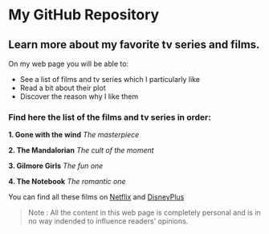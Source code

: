 # My GitHub Repository

## Learn more about my favorite tv series and films. 
On my web page you will be able to:
- See a list of films and tv series which I particularly like
- Read a bit about their plot
- Discover the reason why I like them

### Find here the list of the films and tv series in order:

**1. Gone with the wind**
*The masterpiece*

**2. The Mandalorian**
*The cult of the moment*

**3. Gilmore Girls**
*The fun one*

**4. The Notebook**
*The romantic one*

You can find all these films on  [Netflix](https://www.netflix.com/fr/) and  [DisneyPlus](https://www.disneyplus.com/en-gb/select-profile/)

> Note : All the content in this web page is completely personal and is in no way indended to influence readers' opinions.
